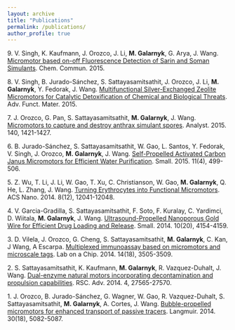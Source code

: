 ```yaml
---
layout: archive
title: "Publications"
permalink: /publications/
author_profile: true
---
```


9\. V. Singh, K. Kaufmann, J. Orozco, J. Li, <b>M. Galarnyk</b>, G. Arya, J. Wang. [Micromotor based on-off Fluorescence Detection of Sarin and Soman Simulants](https://pubs.rsc.org/en/content/articlelanding/2015/CC/C5CC04120A#!divAbstract). Chem. Commun. 2015.

8\. V. Singh, B. Jurado-S&aacute;nchez, S. Sattayasamitsathit, J. Orozco, J. Li, <b>M. Galarnyk</b>, Y. Fedorak, J. Wang. [Multifunctional Silver-Exchanged Zeolite Micromotors for Catalytic Detoxification of Chemical and Biological Threats](https://onlinelibrary.wiley.com/doi/abs/10.1002/adfm.201500033). Adv. Funct. Mater. 2015. 

7\. J. Orozco, G. Pan, S. Sattayasamitsathit, <b>M. Galarnyk</b>, J. Wang. [Micromotors to capture and destroy anthrax simulant spores](https://pubs.rsc.org/en/content/articlelanding/2015/AN/C4AN02169J#!divAbstract). Analyst. 2015. 140, 1421-1427.

6\. B. Jurado-S&aacute;nchez, S. Sattayasamitsathit, W. Gao, L. Santos, Y. Fedorak, V. Singh, J. Orozco, <b>M. Galarnyk</b>, J. Wang. [Self-Propelled Activated Carbon Janus Micromotors for Efficient Water Purification](https://onlinelibrary.wiley.com/doi/abs/10.1002/smll.201402215). Small. 2015. 11(4), 499-506. 

5\. Z. Wu, T. Li, J. Li, W. Gao, T. Xu, C. Christianson, W. Gao, <b>M. Galarnyk</b>, Q. He, L. Zhang, J. Wang. [Turning Erythrocytes into Functional Micromotors](https://pubs.acs.org/doi/10.1021/nn506200x). ACS Nano. 2014. 8(12), 12041-12048.

4\. V. Garcia-Gradilla, S. Sattayasamitsathit, F. Soto, F. Kuralay, C. Yardimci, D. Wiitala, <b>M. Galarnyk</b>, J. Wang. [Ultrasound-Propelled Nanoporous Gold Wire for Efficient Drug Loading and Release](https://onlinelibrary.wiley.com/doi/abs/10.1002/smll.201401013). Small. 2014. 10(20), 4154-4159.

3\. D. Vilela, J. Orozco, G. Cheng, S. Sattayasamitsathit, <b>M. Galarnyk</b>, C. Kan, J Wang, A Escarpa. [Multiplexed immunoassay based on micromotors and microscale tags](https://pubs.rsc.org/en/content/articlelanding/2014/LC/C4LC00596A#!divAbstract). Lab on a Chip. 2014. 14(18), 3505-3509.

2\. S. Sattayasamitsathit, K. Kaufmann, <b>M. Galarnyk</b>, R. Vazquez-Duhalt, J. Wang. [Dual-enzyme natural motors incorporating decontamination and propulsion capabilities](https://pubs.rsc.org/en/content/articlehtml/2014/ra/c4ra04341c). RSC. Adv. 2014. 4, 27565-27570.

1\. J. Orozco, B. Jurado-S&aacute;nchez, G. Wagner, W. Gao, R. Vazquez-Duhalt, S. Sattayasamitsathit, <b>M. Galarnyk</b>, A. Cortes, J. Wang. [Bubble-propelled micromotors for enhanced transport of passive tracers](https://pubs.acs.org/doi/10.1021/la500819r). Langmuir. 2014. 30(18), 5082-5087.
